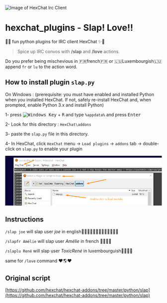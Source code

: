 ![Image of HexChat Irc Client](https://upload.wikimedia.org/wikipedia/commons/thumb/4/4e/Hexchat_Logo.svg/128px-Hexchat_Logo.svg.png?1605658653132) 
# hexchat_plugins - Slap! Love!!
🐒✨ fun python plugins for IRC client HexChat ✨🐒

> Spice up IRC convos with __/slap__ and __/love__ actions. 

Do you prefer being mischevious in 🇫🇷french🇫🇷 or 🇱🇺Luxembourgish🇱🇺 append ``fr`` or ``lu`` to the action word.

## How to install plugin ``slap.py``

On Windows : 
(prerequisite: you must have enabled and installed Python when you installed HexChat. If not, safely re-install HexChat and, when prompted, enable Python 3.x and install Python)

1- press <kbd>![Windows Key](http://i.stack.imgur.com/B8Zit.png)</kbd> + <kbd>R</kbd> and type ``%appdata%`` and press <kbd>Enter</kbd>

2- Look for this directory : ``HexChat\addons``

3- paste the ``slap.py`` file in this directory.

4- In HexChat, click ``HexChat`` menu -> ``Load plugins`` -> ``addons`` tab -> double-click on ``slap.py`` to enable your plugin

![activate plugin screen capture](instruction-slap-hexchat.png)

## Instructions

``/slap joe`` will slap user _joe_ in english🐡🇺🇸🐡🇬🇧🐡🇨🇦🐡🇦🇺🐡

``/slapfr Amélie`` will slap user _Amélie_ in french 🐡🇫🇷🐡

``/slaplu René`` will slap user _ToxicRené_ in luxembourguish🐡🇱🇺🐡

same for ``/love`` command ❤️🌎❤️

## Original script

[https://github.com/hexchat/hexchat-addons/tree/master/python/slap](https://github.com/hexchat/hexchat-addons/tree/master/python/slap)
